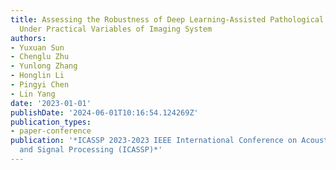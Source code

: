 ```yaml
---
title: Assessing the Robustness of Deep Learning-Assisted Pathological Image Analysis
  Under Practical Variables of Imaging System
authors:
- Yuxuan Sun
- Chenglu Zhu
- Yunlong Zhang
- Honglin Li
- Pingyi Chen
- Lin Yang
date: '2023-01-01'
publishDate: '2024-06-01T10:16:54.124269Z'
publication_types:
- paper-conference
publication: '*ICASSP 2023-2023 IEEE International Conference on Acoustics, Speech
  and Signal Processing (ICASSP)*'
---
```

